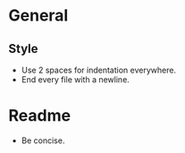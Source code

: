 # General

## Style
- Use 2 spaces for indentation everywhere.
- End every file with a newline.


# Readme
- Be concise.